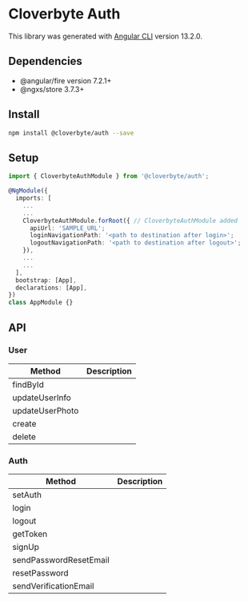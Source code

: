 # Cloverbyte Auth

This library was generated with [Angular CLI](https://github.com/angular/angular-cli) version 13.2.0.

## Dependencies

- @angular/fire version 7.2.1+
- @ngxs/store 3.7.3+

## Install


``` bash
npm install @cloverbyte/auth --save
```

## Setup

``` typescript
import { CloverbyteAuthModule } from '@cloverbyte/auth';

@NgModule({
  imports: [
    ...
    ...
    CloverbyteAuthModule.forRoot({ // CloverbyteAuthModule added
      apiUrl: 'SAMPLE_URL';
      loginNavigationPath: '<path to destination after login>';
      logoutNavigationPath: '<path to destination after logout>';
    }),
    ...
    ...
  ],
  bootstrap: [App],
  declarations: [App],
})
class AppModule {}

```

## API

### User


| Method          	| Description 	|
|-----------------	|-------------	|
| findById        	|             	|
| updateUserInfo  	|             	|
| updateUserPhoto 	|             	|
| create          	|             	|
| delete          	|             	|


### Auth

| Method                 	| Description 	|
|------------------------	|-------------	|
| setAuth                	|             	|
| login                  	|             	|
| logout                 	|             	|
| getToken               	|             	|
| signUp                 	|             	|
| sendPasswordResetEmail 	|             	|
| resetPassword          	|             	|
| sendVerificationEmail  	|             	|
